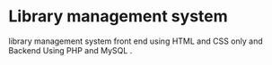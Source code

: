 # Library management system
library management system front end using HTML and CSS only and Backend Using PHP and MySQL .

